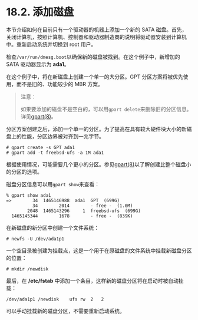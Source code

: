 # 18.2. 添加磁盘

本节介绍如何在目前只有一个驱动器的机器上添加一个新的 SATA 磁盘。首先，关闭计算机，按照计算机、控制器和驱动器制造商的说明将驱动器安装到计算机中。重新启动系统并切换到 root 用户。

检查`/var/run/dmesg.boot`以确保新的磁盘被找到。在这个例子中，新增加的 SATA 驱动器显示为 **ada1**。

在这个例子中，将在新磁盘上创建一个单一的大分区。GPT 分区方案将被优先使用，而不是旧的、功能较少的 MBR 方案。

> 注意：
>
> 如果要添加的磁盘不是空白的，可以用`gpart delete`来删除旧的分区信息。详见[gpart(8)](https://www.freebsd.org/cgi/man.cgi?query=gpart\&sektion=8\&format=html)。

分区方案创建之后，添加一个单一的分区。为了提高在具有较大硬件块大小的新磁盘上的性能，分区边界被对齐到一兆字节。

```
# gpart create -s GPT ada1
# gpart add -t freebsd-ufs -a 1M ada1
```

根据使用情况，可能需要几个更小的分区。参见[gpart(8)](https://www.freebsd.org/cgi/man.cgi?query=gpart\&sektion=8\&format=html)以了解创建比整个磁盘小的分区的选项。

磁盘分区信息可以用`gpart show`来查看：

```
% gpart show ada1
=>        34  1465146988  ada1  GPT  (699G)
          34        2014        - free -  (1.0M)
        2048  1465143296     1  freebsd-ufs  (699G)
  1465145344        1678        - free -  (839K)
```

在新磁盘的新分区中创建一个文件系统：

```
# newfs -U /dev/ada1p1
```

一个空目录被创建为挂载点，这是一个用于在原磁盘的文件系统中挂载新磁盘分区的位置：

```
# mkdir /newdisk
```

最后，在 **/etc/fstab** 中添加一个条目，这样新的磁盘分区将在启动时被自动挂载：

```
/dev/ada1p1	/newdisk	ufs	rw	2	2
```

可以手动挂载新的磁盘分区，不需要重新启动系统。
